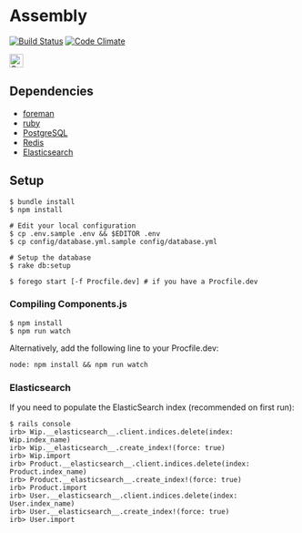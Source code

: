 # Assembly
[![Build Status](https://magnum.travis-ci.com/assemblymade/meta.svg?token=yfARxv3oq7ZT3ZbmJWVN&branch=master)](https://magnum.travis-ci.com/assemblymade/meta)
[![Code Climate](https://codeclimate.com/repos/53614e94e30ba048560038af/badges/2bfece8bd323b313770e/gpa.png)](https://codeclimate.com/repos/53614e94e30ba048560038af/feed)
<br />

<a href="https://assembly.com/meta/bounties"><img src="https://asm-badger.herokuapp.com/meta/badges/tasks.svg" height="24px" alt="Open Tasks" /></a>


## Dependencies

* [foreman](https://toolbelt.heroku.com)
* [ruby](http://www.ruby-lang.org)
* [PostgreSQL](http://www.postgresql.org)
* [Redis](http://redis.io/)
* [Elasticsearch](http://www.elasticsearch.org/)

## Setup

    $ bundle install
    $ npm install

    # Edit your local configuration
    $ cp .env.sample .env && $EDITOR .env
    $ cp config/database.yml.sample config/database.yml

    # Setup the database
    $ rake db:setup

    $ forego start [-f Procfile.dev] # if you have a Procfile.dev

### Compiling Components.js

    $ npm install
    $ npm run watch

Alternatively, add the following line to your Procfile.dev:

    node: npm install && npm run watch



### Elasticsearch

If you need to populate the ElasticSearch index (recommended on first run):

    $ rails console
    irb> Wip.__elasticsearch__.client.indices.delete(index: Wip.index_name)
    irb> Wip.__elasticsearch__.create_index!(force: true)
    irb> Wip.import
    irb> Product.__elasticsearch__.client.indices.delete(index: Product.index_name)
    irb> Product.__elasticsearch__.create_index!(force: true)
    irb> Product.import
    irb> User.__elasticsearch__.client.indices.delete(index: User.index_name)
    irb> User.__elasticsearch__.create_index!(force: true)
    irb> User.import

